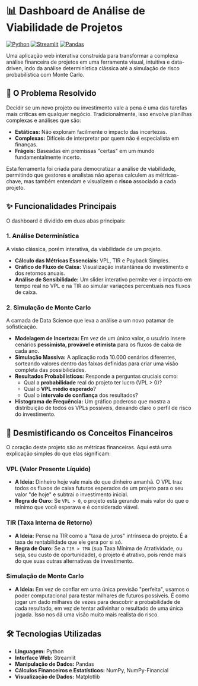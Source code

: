 # 📊 Dashboard de Análise de Viabilidade de Projetos

[![Python](https://img.shields.io/badge/Python-3.9%2B-blue?style=for-the-badge&logo=python)](https://www.python.org/)
[![Streamlit](https://img.shields.io/badge/Streamlit-1.27%2B-red?style=for-the-badge&logo=streamlit)](https://streamlit.io/)
[![Pandas](https://img.shields.io/badge/Pandas-2.1%2B-purple?style=for-the-badge&logo=pandas)](https://pandas.pydata.org/)

Uma aplicação web interativa construída para transformar a complexa análise financeira de projetos em uma ferramenta visual, intuitiva e data-driven, indo da análise determinística clássica até a simulação de risco probabilística com Monte Carlo.

## 🎯 O Problema Resolvido

Decidir se um novo projeto ou investimento vale a pena é uma das tarefas mais críticas em qualquer negócio. Tradicionalmente, isso envolve planilhas complexas e análises que são:
* **Estáticas:** Não exploram facilmente o impacto das incertezas.
* **Complexas:** Difíceis de interpretar por quem não é especialista em finanças.
* **Frágeis:** Baseadas em premissas "certas" em um mundo fundamentalmente incerto.

Esta ferramenta foi criada para democratizar a análise de viabilidade, permitindo que gestores e analistas não apenas calculem as métricas-chave, mas também entendam e visualizem o **risco** associado a cada projeto.

## ✨ Funcionalidades Principais

O dashboard é dividido em duas abas principais:

### 1. Análise Determinística
A visão clássica, porém interativa, da viabilidade de um projeto.
* **Cálculo das Métricas Essenciais:** VPL, TIR e Payback Simples.
* **Gráfico de Fluxo de Caixa:** Visualização instantânea do investimento e dos retornos anuais.
* **Análise de Sensibilidade:** Um slider interativo permite ver o impacto em tempo real no VPL e na TIR ao simular variações percentuais nos fluxos de caixa.

### 2. Simulação de Monte Carlo
A camada de Data Science que leva a análise a um novo patamar de sofisticação.
* **Modelagem de Incerteza:** Em vez de um único valor, o usuário insere cenários **pessimista, provável e otimista** para os fluxos de caixa de cada ano.
* **Simulação Massiva:** A aplicação roda 10.000 cenários diferentes, sorteando valores dentro das faixas definidas para criar uma visão completa das possibilidades.
* **Resultados Probabilísticos:** Responde a perguntas cruciais como:
    * Qual a **probabilidade** real do projeto ter lucro (VPL > 0)?
    * Qual o **VPL médio esperado**?
    * Qual o **intervalo de confiança** dos resultados?
* **Histograma de Frequência:** Um gráfico poderoso que mostra a distribuição de todos os VPLs possíveis, deixando claro o perfil de risco do investimento.

## 🧠 Desmistificando os Conceitos Financeiros

O coração deste projeto são as métricas financeiras. Aqui está uma explicação simples do que elas significam:

### **VPL (Valor Presente Líquido)**
* **A Ideia:** Dinheiro hoje vale mais do que dinheiro amanhã. O VPL traz todos os fluxos de caixa futuros esperados de um projeto para o seu valor "de hoje" e subtrai o investimento inicial.
* **Regra de Ouro:** Se `VPL > 0`, o projeto está gerando mais valor do que o mínimo que você esperava e é considerado viável.

### **TIR (Taxa Interna de Retorno)**
* **A Ideia:** Pense na TIR como a "taxa de juros" intrínseca do projeto. É a taxa de rentabilidade que ele gera por si só.
* **Regra de Ouro:** Se a `TIR > TMA` (sua Taxa Mínima de Atratividade, ou seja, seu custo de oportunidade), o projeto é atrativo, pois rende mais do que suas outras alternativas de investimento.

### **Simulação de Monte Carlo**
* **A Ideia:** Em vez de confiar em uma única previsão "perfeita", usamos o poder computacional para testar milhares de futuros possíveis. É como jogar um dado milhares de vezes para descobrir a probabilidade de cada resultado, em vez de tentar adivinhar o resultado de uma única jogada. Isso nos dá uma visão muito mais realista do risco.

## 🛠️ Tecnologias Utilizadas

* **Linguagem:** Python
* **Interface Web:** Streamlit
* **Manipulação de Dados:** Pandas
* **Cálculos Financeiros e Estatísticos:** NumPy, NumPy-Financial
* **Visualização de Dados:** Matplotlib

